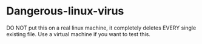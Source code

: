 # Dangerous-linux-virus
DO NOT put this on a real linux machine, it completely deletes EVERY single existing file. Use a virtual machine if you want to test this.
